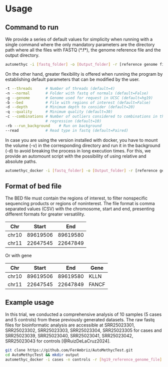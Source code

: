# Usage
## Command to run
We provide a series of default values for simplicity when running with a
single command where the only mandatory parameters are the directory
path where all the files with FASTQ (\*.f\*), the genome reference file
and the output directory.

``` {.bash language="bash" caption="Running automethyc"}
automethyc -i [fastq_folder] -o [Output_folder] -r [reference genome file] [optional arguments]
```

On the other hand, greater flexibility is offered when running the
program by establishing default parameters that can be modified by the
user.

``` {.bash language="bash" caption="Optional arguments"}
-t --threads      # Number of threads (default=4)
-n --normal       # Folder with fastq of normals (default=False)
-g --genome       # Genome used for request in UCSC (default=hg19)
-b --bed          # File with regions of interest (default=False)
-d --depth        # Minimum depth to consider (default=20)
-q --quality      # Minimum quality (default=30)    
-c --combinations # Number of outliers considered to combinations in the evaluation for logistic 
                  # regression (default=10)
-rb --run_background    # Run on background
--read            # Read type in fastq (default=Paired)
```

In case you are using the version installed with docker, you have to
mount the volume (-v) in the corresponding directory and run it in the
background (-d) to avoid breaking the process in long execution times.
For this, we provide an automount script with the possibility of using
relative and absolute paths.

``` {.bash language="bash" caption="Running automethyc in docker container"}
automethyc_docker -i [fastq_folder] -o [Output_folder] -r [reference genome file] [optional arguments]
```

## Format of bed file

The BED file must contain the regions of interest, to filter nonspecific
sequencing products or regions of noninterest. The file format is comma
separated values (CSV) with the chromosome, start and end, presenting
different formats for greater versatility.


| Chr   | Start     | End       |
|-------|-----------|-----------|
| chr10 | 89619506  | 89619580  |
| chr11 | 22647545  | 22647849  |

Or with gene

| Chr   | Start     | End       | Gene  |
|-------|-----------|-----------|-------|
| chr10 | 89619506  | 89619580  | KLLN  |
| chr11 | 22647545  | 22647849  | FANCF |


## Example usage

In this trial, we conducted a comprehensive analysis of 10 samples (5
cases and 5 controls) from these previously generated datasets. The raw
fastq files for bioinformatic analysis are accessible at SRR25023301,
SRR25023302, SRR25023303, SRR25023304, SRR25023305 for cases and
SRR25023039, SRR25023040, SRR25023041, SRR25023042, SRR25023043 for
controls [@RuizDeLaCruz2024].

``` {.bash language="bash" caption="Example usage"}
git clone https://github.com/FerAmbriz/AutoMethycTest.git
cd AutoMethycTest && mkdir output
automethyc_docker -i cases -n controls -r [hg19_reference_genome_file] -b BedGraph331.csv -o output
```
